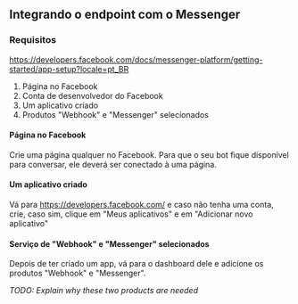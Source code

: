 ## Integrando o endpoint com o Messenger

### Requisitos

https://developers.facebook.com/docs/messenger-platform/getting-started/app-setup?locale=pt_BR

1) Página no Facebook
2) Conta de desenvolvedor do Facebook
3) Um aplicativo criado
4) Produtos "Webhook" e "Messenger" selecionados


#### Página no Facebook

Crie uma página qualquer no Facebook. Para que o seu bot fique disponível para conversar, ele deverá ser conectado à uma página.

#### Um aplicativo criado

Vá para https://developers.facebook.com/ e caso não tenha uma conta, crie, caso sim, clique em "Meus aplicativos" e em "Adicionar novo aplicativo"

#### Serviço de "Webhook" e "Messenger" selecionados

Depois de ter criado um app, vá para o dashboard dele e adicione os produtos "Webhook" e "Messenger".

*TODO: Explain why these two products are needed*

